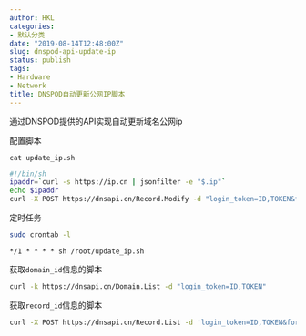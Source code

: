```yaml
---
author: HKL
categories:
- 默认分类
date: "2019-08-14T12:48:00Z"
slug: dnspod-api-update-ip
status: publish
tags:
- Hardware
- Network
title: DNSPOD自动更新公网IP脚本
---
```



通过DNSPOD提供的API实现自动更新域名公网ip




配置脚本

`cat update_ip.sh`

```bash
#!/bin/sh
ipaddr=`curl -s https://ip.cn | jsonfilter -e "$.ip"`
echo $ipaddr
curl -X POST https://dnsapi.cn/Record.Modify -d "login_token=ID,TOKEN&format=json&domain_id=DOMAIN_ID&record_id=RECORDID&sub_domain=sub&value=$ipaddr&record_type=A&record_line=默认"

```
定时任务

```bash
sudo crontab -l
```


`*/1 * * * * sh /root/update_ip.sh`


获取`domain_id`信息的脚本

```bash
curl -k https://dnsapi.cn/Domain.List -d "login_token=ID,TOKEN"
```

<!--more-->


获取`record_id`信息的脚本

```bash
curl -X POST https://dnsapi.cn/Record.List -d 'login_token=ID,TOKEN&format=json&domain_id=DOMAIN_ID&sub_domain=dormpy&record_type=A&offset=0&length=3'
```
